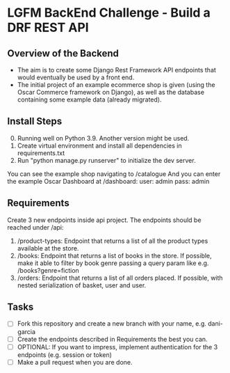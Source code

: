 LGFM BackEnd Challenge - Build a DRF REST API
=========================


Overview of the Backend
------------------------

- The aim is to create some Django Rest Framework API endpoints that would eventually be used by a front end.
- The initial project of an example ecommerce shop is given (using the Oscar Commerce framework on Django), 
as well as the database containing some example data (already migrated).


Install Steps
------------------------

0. Running well on Python 3.9. Another version might be used.
1. Create virtual environment and install all dependencies in requirements.txt
2. Run "python manage.py runserver" to initialize the dev server.

You can see the example shop navigating to /catalogue
And you can enter the example Oscar Dashboard at /dashboard:
user: admin
pass: admin


Requirements
------------

Create 3 new endpoints inside api project. The endpoints should be reached under /api:
1. /product-types: Endpoint that returns a list of all the product types available at the store.
2. /books: Endpoint that returns a list of books in the store. If possible, make it able to filter by book genre passing 
a query param like e.g. /books?genre=fiction
3. /orders: Endpoint that returns a list of all orders placed. If possible, with nested serialization of basket,
user and user.


Tasks
-----

- [ ] Fork this repository and create a new branch with your name, e.g. dani-garcia
- [ ] Create the endpoints described in Requirements the best you can.
- [ ] OPTIONAL: If you want to impress, implement authentication for the 3 endpoints (e.g. session or token)
- [ ] Make a pull request when you are done.
